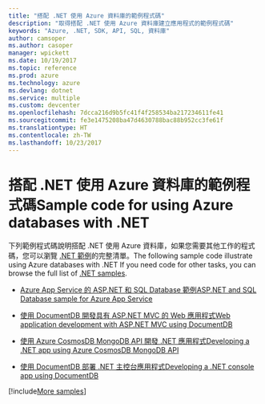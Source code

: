 ```yaml
---
title: "搭配 .NET 使用 Azure 資料庫的範例程式碼"
description: "取得搭配 .NET 使用 Azure 資料庫建立應用程式的範例程式碼"
keywords: "Azure, .NET, SDK, API, SQL, 資料庫"
author: camsoper
ms.author: casoper
manager: wpickett
ms.date: 10/19/2017
ms.topic: reference
ms.prod: azure
ms.technology: azure
ms.devlang: dotnet
ms.service: multiple
ms.custom: devcenter
ms.openlocfilehash: 7dcca216d9b5fc41f4f258534ba217234611fe41
ms.sourcegitcommit: fe3e1475208ba47d4630788bac88b952cc3fe61f
ms.translationtype: HT
ms.contentlocale: zh-TW
ms.lasthandoff: 10/23/2017
---
```

# <a name="sample-code-for-using-azure-databases-with-net"></a><span data-ttu-id="6fa64-104">搭配 .NET 使用 Azure 資料庫的範例程式碼</span><span class="sxs-lookup"><span data-stu-id="6fa64-104">Sample code for using Azure databases with .NET</span></span>

<span data-ttu-id="6fa64-105">下列範例程式碼說明搭配 .NET 使用 Azure 資料庫，如果您需要其他工作的程式碼，您可以瀏覽 [.NET 範例](https://azure.microsoft.com/resources/samples/?term=dotnet)的完整清單。</span><span class="sxs-lookup"><span data-stu-id="6fa64-105">The following sample code illustrate using Azure databases with .NET If you need code for other tasks, you can browse the full list of [.NET samples](https://azure.microsoft.com/resources/samples/?term=dotnet).</span></span>

- [<span data-ttu-id="6fa64-106">Azure App Service 的 ASP.NET 和 SQL Database 範例</span><span class="sxs-lookup"><span data-stu-id="6fa64-106">ASP.NET and SQL Database sample for Azure App Service</span></span>](https://azure.microsoft.com/resources/samples/dotnet-sqldb-tutorial/)

- [<span data-ttu-id="6fa64-107">使用 DocumentDB 開發具有 ASP.NET MVC 的 Web 應用程式</span><span class="sxs-lookup"><span data-stu-id="6fa64-107">Web application development with ASP.NET MVC using DocumentDB</span></span>](https://azure.microsoft.com/resources/samples/documentdb-dotnet-todo-app/)

- [<span data-ttu-id="6fa64-108">使用 Azure CosmosDB MongoDB API 開發 .NET 應用程式</span><span class="sxs-lookup"><span data-stu-id="6fa64-108">Developing a .NET app using Azure CosmosDB MongoDB API</span></span>](https://azure.microsoft.com/resources/samples/azure-cosmos-db-mongodb-dotnet-getting-started/)

- [<span data-ttu-id="6fa64-109">使用 DocumentDB 部署 .NET 主控台應用程式</span><span class="sxs-lookup"><span data-stu-id="6fa64-109">Developing a .NET console app using DocumentDB</span></span>](https://azure.microsoft.com/resources/samples/documentdb-dotnet-getting-started/)

[!include[More samples](includes/more-samples.md)]
